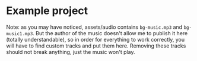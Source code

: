 # Example project

Note: as you may have noticed, assets/audio contains `bg-music.mp3` and `bg-music1.mp3`. But the author of the music doesn't allow me to publish it here (totally understandable), so in order for everything to work correctly, you will have to find custom tracks and put them here. Removing these tracks should not break anything, just the music won't play.